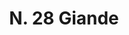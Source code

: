 ---
title: "N. 28 Giande"
permalink: "/edition/plant028/"
plant-name: "N. 28"
plant-number: "028"
plant-xml: "/assets/xml/plant028.xml"
plant-img1: "/assets/img/plant028_verso.jpg"
plant-img2: "/assets/img/plant028.jpg"
plant-title: "N. 28 Giande"
plant-wfo-link: ""
plant-kew-link: ""
plant-taxon-content: ""
layout: single-xml
---